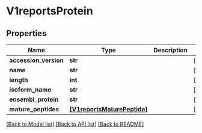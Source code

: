 # V1reportsProtein


## Properties
Name | Type | Description | Notes
------------ | ------------- | ------------- | -------------
**accession_version** | **str** |  | [optional] 
**name** | **str** |  | [optional] 
**length** | **int** |  | [optional] 
**isoform_name** | **str** |  | [optional] 
**ensembl_protein** | **str** |  | [optional] 
**mature_peptides** | [**[V1reportsMaturePeptide]**](V1reportsMaturePeptide.md) |  | [optional] 

[[Back to Model list]](../README.md#documentation-for-models) [[Back to API list]](../README.md#documentation-for-api-endpoints) [[Back to README]](../README.md)


